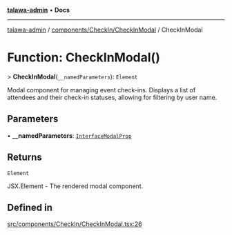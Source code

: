 [**talawa-admin**](../../../../README.md) • **Docs**

***

[talawa-admin](../../../../modules.md) / [components/CheckIn/CheckInModal](../README.md) / CheckInModal

# Function: CheckInModal()

\> **CheckInModal**(`__namedParameters`): `Element`

Modal component for managing event check-ins. Displays a list of attendees
and their check-in statuses, allowing for filtering by user name.

## Parameters

• **\_\_namedParameters**: [`InterfaceModalProp`](../../types/interfaces/InterfaceModalProp.md)

## Returns

`Element`

JSX.Element - The rendered modal component.

## Defined in

[src/components/CheckIn/CheckInModal.tsx:26](https://github.com/PalisadoesFoundation/talawa-admin/blob/6393648179f5fe59037f42564a6a7bc1ca4e7f9d/src/components/CheckIn/CheckInModal.tsx#L26)
